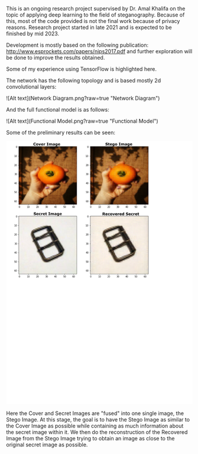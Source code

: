 This is an ongoing research project supervised by Dr. Amal Khalifa on the topic of applying deep learning to the field of steganography. Because of this, most of the code provided is not the final work because of privacy reasons. Research project started in late 2021 and is expected to be finished by mid 2023.

Development is mostly based on the following publication: http://www.esprockets.com/papers/nips2017.pdf and further exploration will be done to improve the results obtained.

Some of my experience using TensorFlow is highlighted here.

The network has the following topology and is based mostly 2d convolutional layers:

![Alt text](Network Diagram.png?raw=true "Network Diagram")

And the full functional model is as follows:

![Alt text](Functional Model.png?raw=true "Functional Model")

Some of the preliminary results can be seen:

![Alt text](Results.png?raw=true "Results")

Here the Cover and Secret Images are "fused" into one single image, the Stego Image. At this stage, the goal is to have the Stego Image as similar to the Cover Image as possible while containing as much information about the secret image within it. We then do the reconstruction of the Recovered Image from the Stego Image trying to obtain an image as close to the original secret image as possible. 
